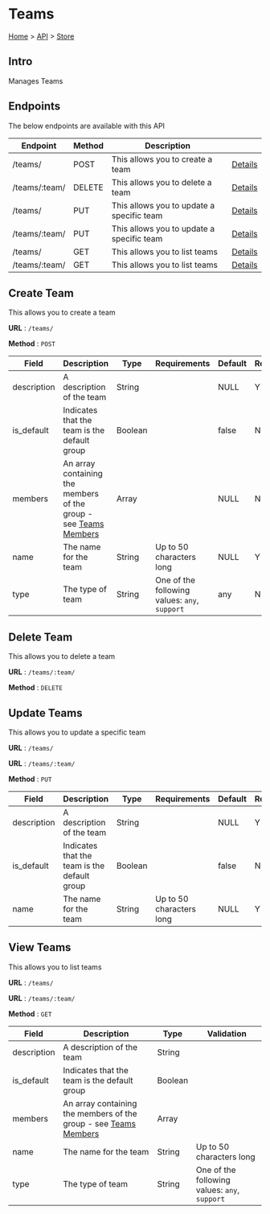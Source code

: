 # Teams
[Home](../../index.md) > [API](../index.md) > [Store](index.md)
## Intro
Manages Teams
## Endpoints
The below endpoints are available with this API

| Endpoint | Method | Description | |
| --- | --- | --- | --- |
| /teams/ | POST | This allows you to create a team | [Details](#create-team) |
| /teams/:team/ | DELETE | This allows you to delete a team | [Details](#delete-team) |
| /teams/ | PUT | This allows you to update a specific team | [Details](#update-teams) |
| /teams/:team/ | PUT | This allows you to update a specific team | [Details](#update-teams) |
| /teams/ | GET | This allows you to list teams | [Details](#view-teams) |
| /teams/:team/ | GET | This allows you to list teams | [Details](#view-teams) |

## Create Team
This allows you to create a team

**URL** : `/teams/`

**Method** : `POST`

| Field | Description | Type | Requirements | Default | Required? | Conditional? |
| --- | --- | --- | --- | --- | --- | --- |
| description | A description of the team | String |  | NULL | Y | N |
| is_default | Indicates that the team is the default group | Boolean |  | false | N | N |
| members | An array containing the members of the group - see [Teams Members](Teams_Members.md#create-teams-members) | Array |  | NULL | N | N |
| name | The name for the team | String | Up to 50 characters long | NULL | Y | N |
| type | The type of team | String | One of the following values: `any`, `support` | any | N | N |

## Delete Team
This allows you to delete a team

**URL** : `/teams/:team/`

**Method** : `DELETE`

## Update Teams
This allows you to update a specific team

**URL** : `/teams/`

**URL** : `/teams/:team/`

**Method** : `PUT`

| Field | Description | Type | Requirements | Default | Required? | Conditional? |
| --- | --- | --- | --- | --- | --- | --- |
| description | A description of the team | String |  | NULL | Y | N |
| is_default | Indicates that the team is the default group | Boolean |  | false | N | N |
| name | The name for the team | String | Up to 50 characters long | NULL | Y | N |

## View Teams
This allows you to list teams

**URL** : `/teams/`

**URL** : `/teams/:team/`

**Method** : `GET`

| Field | Description | Type | Validation |
| --- | --- | --- | --- |
| description | A description of the team | String |  |
| is_default | Indicates that the team is the default group | Boolean |  |
| members | An array containing the members of the group - see [Teams Members](Teams_Members.md#view-teams-members) | Array |  |
| name | The name for the team | String | Up to 50 characters long |
| type | The type of team | String | One of the following values: `any`, `support` |
